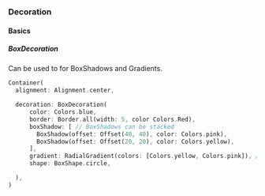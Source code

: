 ### Decoration
#### Basics
##### BoxDecoration
Can be used to for BoxShadows and Gradients.
```dart
Container(
  alignment: Alignment.center,

  decoration: BoxDecoration(
      color: Colors.blue,
      border: Border.all(width: 5, color Colors.Red),
      boxShadow: [ // BoxShadows can be stacked
        BoxShadow(offset: Offset(40, 40), color: Colors.pink),
        BoxShadow(offset: Offset(20, 20), color: Colors.yellow),
      ],
      gradient: RadialGradient(colors: [Colors.yellow, Colors.pink]), // RadialGradient
      shape: BoxShape.circle, 

  ),
)
```
